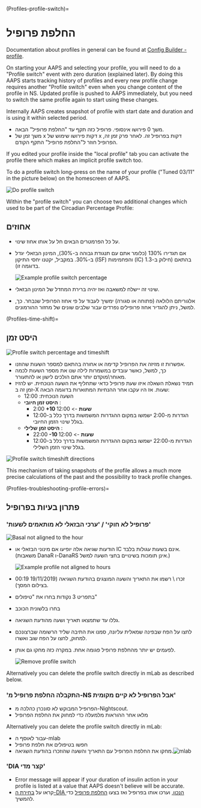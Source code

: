 (Profiles-profile-switch)=

# החלפת פרופיל

Documentation about profiles in general can be found at [Config Builder - profile](Config-Builder-profile).

On starting your AAPS and selecting your profile, you will need to do a "Profile switch" event with zero duration (explained later). By doing this AAPS starts tracking history of profiles and every new profile change requires another "Profile switch" even when you change content of the profile in NS. Updated profile is pushed to AAPS immediately, but you need to switch the same profile again to start using these changes.

Internally AAPS creates snapshot of profile with start date and duration and is using it within selected period.

* משך 0 פירושו אינסופי. פרופיל כזה תקף עד "החלפת פרופיל" הבאה.
* משך זמן של x דקות פירושו שימוש של x דקות בפרופיל זה. לאחר פרק זמן זה, הפרופיל חוזר ל"החלפת פרופיל" התקף הקודם.

If you edited your profile inside the "local profile" tab you can activate the profile there which makes an implicit profile switch too.

To do a profile switch long-press on the name of your profile ("Tuned 03/11" in the picture below) on the homescreen of AAPS.

![Do profile switch](../images/ProfileSwitch_HowTo.png)

Within the "profile switch" you can choose two additional changes which used to be part of the Circadian Percentage Profile:

## אחוזים

* על כל הפרמטרים הבאים חל על אותו אחוז שינוי. 
* אם תגדירו 130% (כלומר אתם עם תנגודת גבוהה ב-30%), המינון הבזאלי יגדל ב-30%. במקביל, יקטנו יחסי התיקון (ISF) והפחמימות (IC) בהתאם (חילוק ב-1.3 בדוגמה זו).
  
  ![Example profile switch percentage](../images/ProfileSwitchPercentage.png)

* שינוי זה יישלח למשאבה ואז יהיה ברירת המחדל של המינון הבזאלי.

* אלגוריתם הלולאה (פתוחה או סגורה) ימשיך לעבוד על פי אחוז הפרופיל שנבחר. כך, למשל, ניתן להגדיר אחוז פרופילים נפרדים עבור שלבים שונים של מחזור ההורמונים.

(Profiles-time-shift)=

## היסט זמן

![Profile switch percentage and timeshift](../images/ProfileSwitchTimeShift2.png)

* אפשרות זו מזיזה את הפרופיל קדימה או אחורה בהתאם למספר השעות שהוזנו. 
* כך, למשל, כאשר עובדים במשמרות לילה שנו את מספר השעות לכמה מאוחר\מוקדם יותר אתם הולכים לישון או להתעורר.
* תמיד נשאלת השאלה איזו שעת פרופיל כדאי שתחליף את השעה הנוכחית. יש להזיז זמן זה ב-X שעות. אז היו עקבו אחר ההנחיות המתוארות בדוגמה הבאה: 
  * השעה הנוכחית: 12:00
  * **היסט זמן חיובי** : 
    * 2:00 **+10 שעות** -> 12:00
    * הגדרות מ-2:00 ישמשו במקום ההגדרות המשמשות בדרך כלל ב-12:00 בגלל שינוי הזמן החיובי.
  * **היסט זמן שלילי** : 
    * 22:00 **-10 שעות** -> 12:00
    * הגדרות מ-22:00 ישמשו במקום ההגדרות המשמשות בדרך כלל ב-12:00 בגלל שינוי הזמן השלילי.

![Profile switch timeshift directions](../images/ProfileSwitch_PlusMinus2.png)

This mechanism of taking snapshots of the profile allows a much more precise calculations of the past and the possibility to track profile changes.

(Profiles-troubleshooting-profile-errors)=

## פתרון בעיות בפרופיל

### 'פרופיל לא חוקי' / 'ערכי הבזאלי לא מותאמים לשעות'

![Basal not aligned to the hour](../images/BasalNotAlignedToHours2.png)

* הודעות שגיאה אלה יופיעו אם מינוני הבזאלי או IC אינם בשעות עגולות בלבד. (משאבות DanaR ו-DanaRS אינן תומכות בשינויים בחצי השעה למשל.)
  
  ![Example profile not aligned to hours](../images/ProfileNotAlignedToHours.png)

* זכרו \ רשמו את התאריך והשעה המוצגים בהודעת השגיאה (19/11/2019 00:19 בצילום המסך).

* בתפריט 3 נקודות בחרו את "טיפולים"
* בחרו בלשונית הכוכב
* גללו עד שתמצאו תאריך ושעה מהודעת השגיאה.
* לחצו על הפח שבפינה שמאלית עליונה, סמנו את התיבה שליד הרשומה שברצונכם למחוק, לחצו על הפח שוב ואשרו.
* לפעמים יש יותר מהחלפת פרופיל פגומה אחת. במקרה כזה מחקו גם אותן.
  
  ![Remove profile switch](../images/PSRemove.png)

Alternatively you can delete the profile switch directly in mLab as described below.

### 'התקבלה החלפת פרופיל מ-NS אבל הפרופיל לא קיים מקומית' 

* הפרופיל המבוקש לא סונכרן כהלכה מ-Nightscout.
* מלאו אחר ההוראות מלמעלה כדי למחוק את החלפת הפרופיל

Alternatively you can delete the profile switch directly in mLab:

* עבור לאוסף ה-mlab
* חפשו בטיפולים את חלפת פרופיל
* מחקו את החלפת הפרופיל עם התאריך והשעה שהוזכרו בהודעת השגיאה.![mlab](../images/mLabDeletePS.png)

### 'DIA קצר מדי'

* Error message will appear if your duration of insulin action in your profile is listed at a value that AAPS doesn't believe will be accurate.
* קראו על [בחירת ה-DIA הנכון](https://www.diabettech.com/insulin/why-we-are-regularly-wrong-in-the-duration-of-insulin-action-dia-times-we-use-and-why-it-matters/), וערכו אותו בפרופיל ואז בצעו [החלפת פרופיל](../Usage/Profiles) כדי להמשיך.